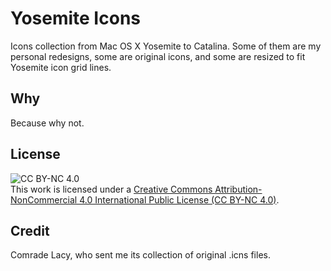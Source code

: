 # Yosemite Icons

Icons collection from Mac OS X Yosemite to Catalina. Some of them are my personal redesigns, some are original icons, and some are resized to fit Yosemite icon grid lines.

## Why

Because why not.

## License

![CC BY-NC 4.0](https://i.creativecommons.org/l/by-nc/4.0/88x31.png)  
This work is licensed under a [Creative Commons Attribution-NonCommercial 4.0 International Public License (CC BY-NC 4.0)](https://creativecommons.org/licenses/by-nc/4.0/).

## Credit

Comrade Lacy, who sent me its collection of original .icns files.
